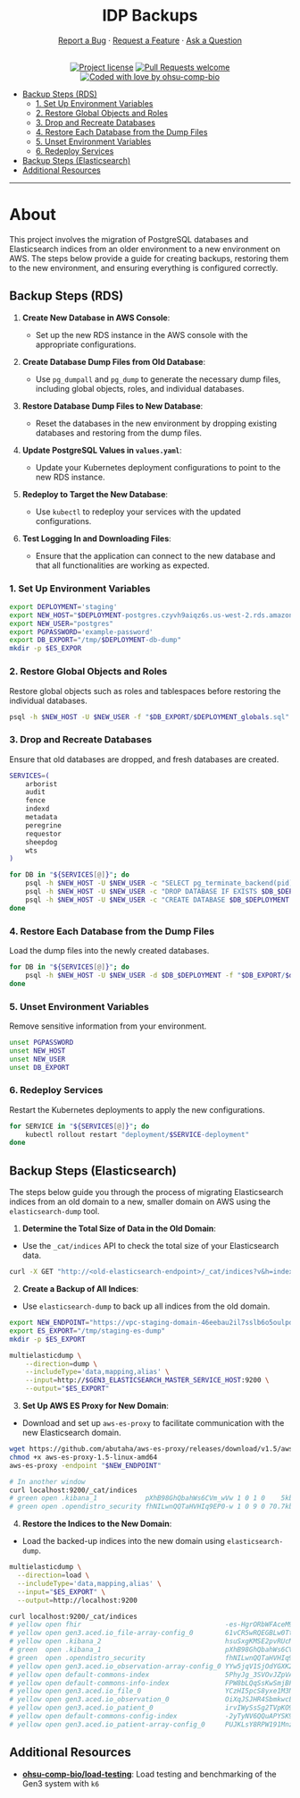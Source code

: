 <h1 align="center">
  IDP Backups
</h1>

<div align="center">
  <a href="https://github.com/ohsu-comp-bio/idp-backups/issues/new?assignees=&labels=bug&template=01_BUG_REPORT.md&title=bug%3A+">Report a Bug</a>
  ·
  <a href="https://github.com/ohsu-comp-bio/idp-backups/issues/new?assignees=&labels=enhancement&template=02_FEATURE_REQUEST.md&title=feat%3A+">Request a Feature</a>
  ·
  <a href="https://github.com/ohsu-comp-bio/idp-backups/discussions">Ask a Question</a>
</div>

<div align="center">
<br />

[![Project license](https://img.shields.io/github/license/ohsu-comp-bio/idp-backups.svg)](LICENSE)
[![Pull Requests welcome](https://img.shields.io/badge/PRs-welcome-ff69b4.svg)](https://github.com/ohsu-comp-bio/idp-backups/issues?q=is%3Aissue+is%3Aopen+label%3A%22help+wanted%22)
[![Coded with love by ohsu-comp-bio](https://img.shields.io/badge/Coded%20with%20%E2%99%A5%20by-OHSU_Comp_Bio-blue)](https://github.com/ohsu-comp-bio)

</div>

- [Backup Steps (RDS)](#backup-steps-rds)
    - [1. Set Up Environment Variables](#1-set-up-environment-variables)
    - [2. Restore Global Objects and Roles](#2-restore-global-objects-and-roles)
    - [3. Drop and Recreate Databases](#3-drop-and-recreate-databases)
    - [4. Restore Each Database from the Dump Files](#4-restore-each-database-from-the-dump-files)
    - [5. Unset Environment Variables](#5-unset-environment-variables)
    - [6. Redeploy Services](#6-redeploy-services)
- [Backup Steps (Elasticsearch)](#backup-steps-elasticsearch)
- [Additional Resources](#additional-resources)

---

<!-- omit in toc -->
# About

This project involves the migration of PostgreSQL databases and Elasticsearch indices from an older environment to a new environment on AWS. The steps below provide a guide for creating backups, restoring them to the new environment, and ensuring everything is configured correctly.

## Backup Steps (RDS)

1. **Create New Database in AWS Console**:
    - Set up the new RDS instance in the AWS console with the appropriate configurations.

2. **Create Database Dump Files from Old Database**:
    - Use `pg_dumpall` and `pg_dump` to generate the necessary dump files, including global objects, roles, and individual databases.

3. **Restore Database Dump Files to New Database**:
    - Reset the databases in the new environment by dropping existing databases and restoring from the dump files.

4. **Update PostgreSQL Values in `values.yaml`**:
    - Update your Kubernetes deployment configurations to point to the new RDS instance.

5. **Redeploy to Target the New Database**:
    - Use `kubectl` to redeploy your services with the updated configurations.

6. **Test Logging In and Downloading Files**:
    - Ensure that the application can connect to the new database and that all functionalities are working as expected.

### 1. Set Up Environment Variables

```sh
export DEPLOYMENT='staging'
export NEW_HOST="$DEPLOYMENT-postgres.czyvh9aiqz6s.us-west-2.rds.amazonaws.com"
export NEW_USER="postgres"
export PGPASSWORD='example-password'
export DB_EXPORT="/tmp/$DEPLOYMENT-db-dump"
mkdir -p $ES_EXPOR
```

### 2. Restore Global Objects and Roles

Restore global objects such as roles and tablespaces before restoring the individual databases.

```sh
psql -h $NEW_HOST -U $NEW_USER -f "$DB_EXPORT/$DEPLOYMENT_globals.sql"
```

### 3. Drop and Recreate Databases

Ensure that old databases are dropped, and fresh databases are created.

```sh
SERVICES=(
    arborist
    audit
    fence
    indexd
    metadata
    peregrine
    requestor
    sheepdog
    wts
)

for DB in "${SERVICES[@]}"; do
    psql -h $NEW_HOST -U $NEW_USER -c "SELECT pg_terminate_backend(pid) FROM pg_stat_activity WHERE datname = '$DB_$DEPLOYMENT' AND pid <> pg_backend_pid();"
    psql -h $NEW_HOST -U $NEW_USER -c "DROP DATABASE IF EXISTS $DB_$DEPLOYMENT;"
    psql -h $NEW_HOST -U $NEW_USER -c "CREATE DATABASE $DB_$DEPLOYMENT OWNER $NEW_USER;"
done
```

### 4. Restore Each Database from the Dump Files

Load the dump files into the newly created databases.

```sh
for DB in "${SERVICES[@]}"; do
    psql -h $NEW_HOST -U $NEW_USER -d $DB_$DEPLOYMENT -f "$DB_EXPORT/$db"
done
```

### 5. Unset Environment Variables

Remove sensitive information from your environment.

```sh
unset PGPASSWORD
unset NEW_HOST
unset NEW_USER
unset DB_EXPORT
```

### 6. Redeploy Services

Restart the Kubernetes deployments to apply the new configurations.

```sh
for SERVICE in "${SERVICES[@]}"; do
    kubectl rollout restart "deployment/$SERVICE-deployment"
done
```

## Backup Steps (Elasticsearch)

The steps below guide you through the process of migrating Elasticsearch
indices from an old domain to a new, smaller domain on AWS using the
`elasticsearch-dump` tool.

1. **Determine the Total Size of Data in the Old Domain**:

- Use the `_cat/indices` API to check the total size of your Elasticsearch data.

```sh
curl -X GET "http://<old-elasticsearch-endpoint>/_cat/indices?v&h=index,store.size"
```

2. **Create a Backup of All Indices**:

- Use `elasticsearch-dump` to back up all indices from the old domain.

```sh
export NEW_ENDPOINT="https://vpc-staging-domain-46eebau2il7sslb6o5oulpd2bi.us-west-2.es.amazonaws.com"
export ES_EXPORT="/tmp/staging-es-dump"
mkdir -p $ES_EXPORT

multielasticdump \
    --direction=dump \
    --includeType='data,mapping,alias' \
    --input=http://$GEN3_ELASTICSEARCH_MASTER_SERVICE_HOST:9200 \
    --output="$ES_EXPORT"
```
            
3. **Set Up AWS ES Proxy for New Domain**:

- Download and set up `aws-es-proxy` to facilitate communication with the new Elasticsearch domain.

```sh
wget https://github.com/abutaha/aws-es-proxy/releases/download/v1.5/aws-es-proxy-1.5-linux-amd64
chmod +x aws-es-proxy-1.5-linux-amd64
aws-es-proxy -endpoint "$NEW_ENDPOINT"

# In another window
curl localhost:9200/_cat/indices
# green open .kibana_1            pXhB98GhQbahWs6CVm_wVw 1 0 1 0    5kb    5kb
# green open .opendistro_security fhNILwnQQTaHVHIq9EP0-w 1 0 9 0 70.7kb 70.7kb
```

4.  **Restore the Indices to the New Domain**:

- Load the backed-up indices into the new domain using `elasticsearch-dump`.

```sh
multielasticdump \
  --direction=load \
  --includeType='data,mapping,alias' \
  --input="$ES_EXPORT" \
  --output=http://localhost:9200

curl localhost:9200/_cat/indices
# yellow open fhir                                    -es-HgrORbWFAceM9HHkQQ 5 1   0 0    1kb    1kb
# yellow open gen3.aced.io_file-array-config_0        61vCR5wRQEGBLw0TtGiRQA 5 1   1 0  5.2kb  5.2kb
# yellow open .kibana_2                               hsuSxgKMSE2pvRUcMyCBRA 5 1   0 0    1kb    1kb
# green  open .kibana_1                               pXhB98GhQbahWs6CVm_wVw 1 0   1 0    5kb    5kb
# green  open .opendistro_security                    fhNILwnQQTaHVHIq9EP0-w 1 0   9 0 70.7kb 70.7kb
# yellow open gen3.aced.io_observation-array-config_0 YYw5jqV1SjOdYGXK2ftrtQ 5 1   1 0  5.1kb  5.1kb
# yellow open default-commons-index                   5PhyJg_3SVOvJZpVAbNptQ 5 1   5 0 64.2kb 64.2kb
# yellow open default-commons-info-index              FPW8bLQqSsKwSmjBFYlGVQ 5 1  26 0 17.1kb 17.1kb
# yellow open gen3.aced.io_file_0                     YCzHI5pcS8yxe1M3NA2NAA 5 1 971 0  1.6mb  1.6mb
# yellow open gen3.aced.io_observation_0              OiXqJSJHR4SbmkwcEYkZbA 5 1   0 0    1kb    1kb
# yellow open gen3.aced.io_patient_0                  irvIWySsSg2TVpKO91D_jw 5 1  13 0   34kb   34kb
# yellow open default-commons-config-index            -2yTyNV6QQuAPYSK9fyLYw 5 1   1 0  4.2kb  4.2kb
# yellow open gen3.aced.io_patient-array-config_0     PUJKLsY8RPW191Mnzed-9Q 5 1   1 0  4.8kb  4.8kb
```
            
## Additional Resources    

- **[ohsu-comp-bio/load-testing](https://github.com/ohsu-comp-bio/load-testing)**: Load testing and benchmarking of the Gen3 system with `k6`
